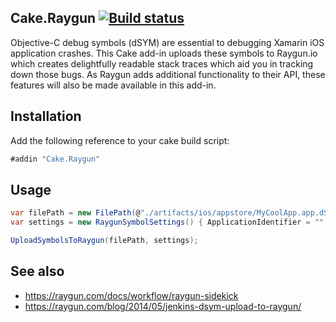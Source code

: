 ## Cake.Raygun [![Build status](https://ci.appveyor.com/api/projects/status/h2g53uc2y01nhuim/branch/master?svg=true)](https://ci.appveyor.com/project/ghuntley/cake-raygun/branch/master)
Objective-C debug symbols (dSYM) are essential to debugging Xamarin iOS application crashes. This Cake add-in uploads these symbols to Raygun.io which creates delightfully readable stack traces which aid you in tracking down those bugs. As Raygun adds additional functionality to their API, these features will also be made available in this add-in.

## Installation

Add the following reference to your cake build script:

```csharp
#addin "Cake.Raygun"
```

## Usage

```csharp
var filePath = new FilePath(@"./artifacts/ios/appstore/MyCoolApp.app.dSYM.zip");
var settings = new RaygunSymbolSettings() { ApplicationIdentifier = "", Username = "", Password = "" };

UploadSymbolsToRaygun(filePath, settings);
```

## See also
* https://raygun.com/docs/workflow/raygun-sidekick
* https://raygun.com/blog/2014/05/jenkins-dsym-upload-to-raygun/
